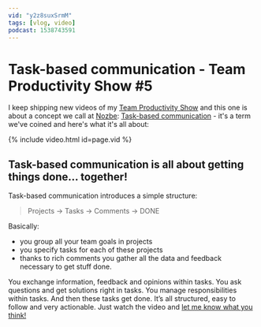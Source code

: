 ```yaml
---
vid: "y2z8suxSrmM"
tags: [vlog, video]
podcast: 1538743591
---
```


# Task-based communication - Team Productivity Show #5

I keep shipping new videos of my [Team Productivity Show](/vlog) and this one is about a concept we call at [Nozbe][n]: [Task-based communication](https://nozbe.com/blog/task-based-communication) - it's a term we've coined and here's what it's all about:

{% include video.html id=page.vid %}

<!--More-->

## Task-based communication is all about getting things done... together!

Task-based communication introduces a simple structure:

> Projects -> Tasks -> Comments -> DONE

Basically:

- you group all your team goals in projects
- you specify tasks for each of these projects
- thanks to rich comments you gather all the data and feedback necessary to get stuff done.

You exchange information, feedback and opinions within tasks. You ask questions and get solutions right in tasks. You manage responsibilities within tasks. And then these tasks get done. It’s all structured, easy to follow and very actionable. Just watch the video and [let me know what you think!](/contact)

[n]: https://michael.gratis/nozbe